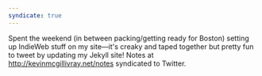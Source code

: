 ```yaml
---
syndicate: true
---
```


Spent the weekend (in between packing/getting ready for Boston) setting up IndieWeb stuff on my site—it's creaky and taped together but pretty fun to tweet by updating my Jekyll site! Notes at <http://kevinmcgillivray.net/notes> syndicated to Twitter.
